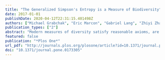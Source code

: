 ```yaml
---
title: "The Generalized Simpson's Entropy is a Measure of Biodiversity"
date: 2017-01-01
publishDate: 2020-04-12T22:31:15.401498Z
authors: ["Michael Grabchak", "Eric Marcon", "Gabriel Lang", "Zhiyi Zhang"]
publication_types: ["2"]
abstract: "Modern measures of diversity satisfy reasonable axioms, are parameterized to produce diversity profiles, can be expressed as an effective number of species to simplify their interpretation, and come with estimators that allow one to apply them to real-world data. We introduce the generalized Simpson's entropy as a measure of diversity and investigate its properties. We show that it has many useful features and can be used as a measure of biodiversity. Moreover, unlike most commonly used diversity indices, it has unbiased estimators, which allow for sound estimation of the diversity of poorly sampled, rich communities."
featured: false
publication: "*Plos One*"
url_pdf: "http://journals.plos.org/plosone/article?id=10.1371/journal.pone.0173305"
doi: "10.1371/journal.pone.0173305"
---
```


